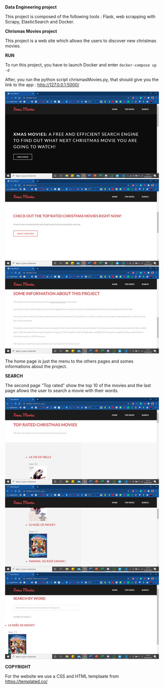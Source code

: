 **Data Engineering project**

This project is composed of the following tools : Flask, web scrapping with Scrapy, ElasticSearch and Docker.

**Chrismas Movies project**

This project is a web site which allows the users to discover new christmas movies.

**RUN**

To run this project, you have to launch Docker and enter 
`docker-compose up -d`

After, you run the python script chrismasMovies.py, that should give you the link to the app : http://127.0.0.1:5000/

<img src="img/Image1.jpg">
<img src="img/Image2.jpg">
<img src="img/Image3.jpg">


The home page is just the menu to the others pages and somes informations about the project.

**SEARCH**

The second page "Top rated" show the top 10 of the movies and the last page allows the user to search a movie with their words. 

<img src="img/Image4.jpg">
<img src="img/Image5.jpg">
<img src="img/Image6.jpg">


**COPYRIGHT**

For the website we use a CSS and HTML templaate from https://templated.co/
